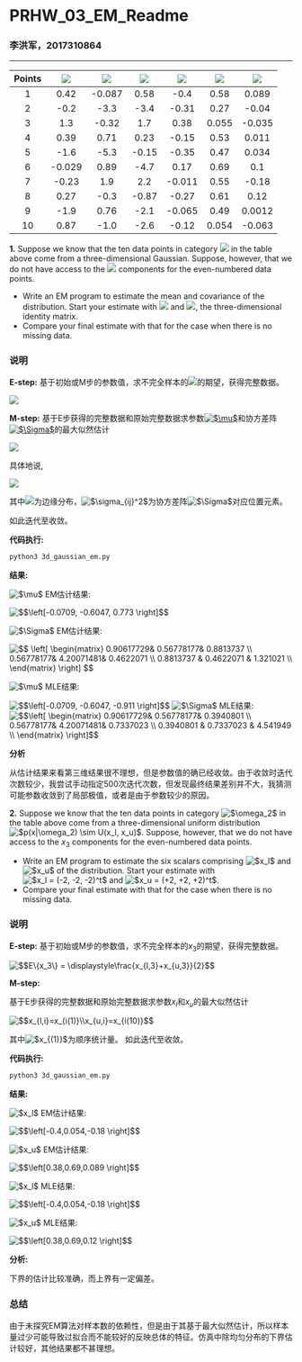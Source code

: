 # PRHW\_03\_EM_Readme

### 李洪军，2017310864

---

| Points | <img src="https://latex.codecogs.com/svg.latex?$x_1$" />  | <img src="https://latex.codecogs.com/svg.latex?$x_2$" /> | <img src="https://latex.codecogs.com/svg.latex?$x_3$" /> | <img src="https://latex.codecogs.com/svg.latex?$x_1$" /> | <img src="https://latex.codecogs.com/svg.latex?$x_2$" /> | <img src="https://latex.codecogs.com/svg.latex?$x_3$" />|
| :----: | :----: | :----: | :---: | :----: | :---: | :----: |
|   1    |  0.42  | -0.087 | 0.58  |  -0.4  | 0.58  | 0.089  |
|   2    |  -0.2  |  -3.3  | -3.4  | -0.31  | 0.27  | -0.04  |
|   3    |  1.3   | -0.32  |  1.7  |  0.38  | 0.055 | -0.035 |
|   4    |  0.39  |  0.71  | 0.23  | -0.15  | 0.53  | 0.011  |
|   5    |  -1.6  |  -5.3  | -0.15 | -0.35  | 0.47  | 0.034  |
|   6    | -0.029 |  0.89  | -4.7  |  0.17  | 0.69  |  0.1   |
|   7    | -0.23  |  1.9   |  2.2  | -0.011 | 0.55  | -0.18  |
|   8    |  0.27  |  -0.3  | -0.87 | -0.27  | 0.61  |  0.12  |
|   9    |  -1.9  |  0.76  | -2.1  | -0.065 | 0.49  | 0.0012 |
|   10   |  0.87  |  -1.0  | -2.6  | -0.12  | 0.054 | -0.063 |


**1.** Suppose we know that the ten data points in category <img src="https://latex.codecogs.com/svg.latex?$\omega_1$" /> in the table above come from a three-dimensional Gaussian. Suppose, however, that we do not have access to the <img src="https://latex.codecogs.com/svg.latex?$x_3$" /> components for the even-numbered data points.
+ Write an EM program to estimate the mean and covariance of the distribution. Start your estimate with <img src="https://latex.codecogs.com/svg.latex?$\mu_0&space;=&space;0$"/> and <img src="https://latex.codecogs.com/svg.latex?$\Sigma_0&space;=&space;I$" />, the three-dimensional identity matrix.
+ Compare your final estimate with that for the case when there is no missing data.

### 说明

**E-step:**
基于初始或M步的参数值，求不完全样本的<img src="https://latex.codecogs.com/svg.latex?$x_3$" />的期望，获得完整数据。


<img src="https://latex.codecogs.com/svg.latex?$$x_{3}=arg\mathop{\max}_{x_{3}}L(\mu,\Sigma|x)=\displaystyle\frac{1}{(2\pi)^{3/2}|\Sigma|^{1/2}}\exp\left\{-\frac{1}{2}(x-\mu)^T\Sigma^{-1}(x-\mu)\right\}$$" />


**M-step:**
基于E步获得的完整数据和原始完整数据求参数<a href="https://www.codecogs.com/eqnedit.php?latex=$\mu$" target="_blank"><img src="https://latex.codecogs.com/svg.latex?$\mu$" title="$\mu$" /></a>和协方差阵<a href="https://www.codecogs.com/eqnedit.php?latex=$\Sigma$" target="_blank"><img src="https://latex.codecogs.com/svg.latex?$\Sigma$" title="$\Sigma$" /></a>的最大似然估计


<img src="https://latex.codecogs.com/svg.latex?$$\mu=E\{x\}\\\Sigma=E\{(x-\mu)(x-\mu)^T\}$$" />


具体地说,


<img src="https://latex.codecogs.com/svg.latex?$$\mu_i=E\{x_i\}=\displaystyle\int_{E^d}x_ip(x)dx=\displaystyle\int_{-\infty}^{&plus;\infty}x_ip(x_i)dx_i\\\sigma_{ij}^2=E[(x_i-\mu_i)(x_j-\mu_j)]=\displaystyle\int_{-\infty}^{&plus;\infty}(x_i-\mu_i)(x_j-\mu_j)p(x_i,x_j)dx_ix_j$$" />


其中<img src="https://latex.codecogs.com/svg.latex?$p(x_i)$" />为边缘分布，<img src="https://latex.codecogs.com/svg.latex?$\sigma_{ij}^2$" title="$\sigma_{ij}^2$" />为协方差阵<img src="https://latex.codecogs.com/svg.latex?$\Sigma$" title="$\Sigma$" />对应位置元素。

如此迭代至收敛。


**代码执行:**
``` bash
python3 3d_gaussian_em.py
```

**结果:**

<img src="https://latex.codecogs.com/svg.latex?$\mu$" title="$\mu$" /> EM估计结果:

<img src="https://latex.codecogs.com/svg.latex?$$\left[-0.0709,&space;-0.6047,&space;0.773&space;\right]$$" title="$$\left[-0.0709, -0.6047, 0.773 \right]$$" />

<img src="https://latex.codecogs.com/svg.latex?$\Sigma$" title="$\Sigma$" /> EM估计结果:

<img src="https://latex.codecogs.com/svg.latex?$$&space;\left[&space;\begin{matrix}&space;0.90617729&&space;0.56778177&&space;0.8813737&space;\\&space;0.56778177&&space;4.20071481&&space;0.4622071&space;\\&space;0.8813737&space;&&space;0.4622071&space;&&space;1.321021&space;\\&space;\end{matrix}&space;\right]&space;$$" title="$$ \left[ \begin{matrix} 0.90617729& 0.56778177& 0.8813737 \\ 0.56778177& 4.20071481& 0.4622071 \\ 0.8813737 & 0.4622071 & 1.321021 \\ \end{matrix} \right] $$" />

<img src="https://latex.codecogs.com/svg.latex?$\mu$" title="$\mu$" /> MLE结果:

<img src="https://latex.codecogs.com/svg.latex?$$\left[-0.0709,&space;-0.6047,&space;-0.911&space;\right]$$" title="$$\left[-0.0709, -0.6047, -0.911 \right]$$" />
<img src="https://latex.codecogs.com/svg.latex?$\Sigma$" title="$\Sigma$" /> MLE结果:

<img src="https://latex.codecogs.com/svg.latex?$$\left[&space;\begin{matrix}&space;0.90617729&&space;0.56778177&&space;0.3940801&space;\\&space;0.56778177&&space;4.20071481&&space;0.7337023&space;\\&space;0.3940801&space;&&space;0.7337023&space;&&space;4.541949&space;\\&space;\end{matrix}&space;\right]$$" title="$$\left[ \begin{matrix} 0.90617729& 0.56778177& 0.3940801 \\ 0.56778177& 4.20071481& 0.7337023 \\ 0.3940801 & 0.7337023 & 4.541949 \\ \end{matrix} \right]$$" />

**分析**

从估计结果来看第三维结果很不理想，但是参数值的确已经收敛。由于收敛时迭代次数较少，我尝试手动指定500次迭代次数，但发现最终结果差别并不大，我猜测可能参数收敛到了局部极值，或者是由于参数较少的原因。



**2.** Suppose we know that the ten data points in category <img src="https://latex.codecogs.com/svg.latex?$\omega_2$" title="$\omega_2$" /> in the table above come from a three-dimensional uniform distribution <img src="https://latex.codecogs.com/svg.latex?$p(x|\omega_2)&space;\sim&space;U(x_l,&space;x_u)$" title="$p(x|\omega_2) \sim U(x_l, x_u)$" />. Suppose, however, that we do not have access to the $x_3$ components for the even-numbered data points.

+ Write an EM program to estimate the six scalars comprising <img src="https://latex.codecogs.com/svg.latex?$x_l$" title="$x_l$" /> and <img src="https://latex.codecogs.com/svg.latex?$x_l$" title="$x_u$" /> of the distribution. Start your estimate with <img src="https://latex.codecogs.com/svg.latex?$x_l&space;=&space;(-2,&space;-2,&space;-2)^t$" title="$x_l = (-2, -2, -2)^t$" /> and <img src="https://latex.codecogs.com/svg.latex?$x_u&space;=&space;(&plus;2,&space;&plus;2,&space;&plus;2)^t$" title="$x_u = (+2, +2, +2)^t$" />.
+ Compare your final estimate with that for the case when there is no missing data.

### 说明

**E-step:**
基于初始或M步的参数值，求不完全样本的$x_3$的期望，获得完整数据。

<img src="https://latex.codecogs.com/svg.latex?$$E\{x_3\}&space;=&space;\displaystyle\frac{x_{l,3}&plus;x_{u,3}}{2}$$" title="$$E\{x_3\} = \displaystyle\frac{x_{l,3}+x_{u,3}}{2}$$" />

**M-step:**

基于E步获得的完整数据和原始完整数据求参数$x_l$和$x_u$的最大似然估计

<img src="https://latex.codecogs.com/svg.latex?$$x_{l,i}=x_{i(1)}\\x_{u,i}=x_{i(10)}$$" title="$$x_{l,i}=x_{i(1)}\\x_{u,i}=x_{i(10)}$$" />

其中<img src="https://latex.codecogs.com/svg.latex?$x_{(1)}$" title="$x_{(1)}$" />为顺序统计量。
如此迭代至收敛。

**代码执行:**
``` bash
python3 3d_gaussian_em.py
```

**结果:**

<img src="https://latex.codecogs.com/svg.latex?$x_l$" title="$x_l$" /> EM估计结果:

<img src="https://latex.codecogs.com/svg.latex?$$\left[-0.4,0.054,-0.18&space;\right]$$" title="$$\left[-0.4,0.054,-0.18 \right]$$" />

<img src="https://latex.codecogs.com/svg.latex?$x_u$" title="$x_u$" /> EM估计结果:

<img src="https://latex.codecogs.com/svg.latex?$$\left[0.38,0.69,0.089&space;\right]$$" title="$$\left[0.38,0.69,0.089 \right]$$" />

<img src="https://latex.codecogs.com/svg.latex?$x_l$" title="$x_l$" /> MLE结果:

<img src="https://latex.codecogs.com/svg.latex?$$\left[-0.4,0.054,-0.18&space;\right]$$" title="$$\left[-0.4,0.054,-0.18 \right]$$" />

<img src="https://latex.codecogs.com/svg.latex?$x_u$" title="$x_u$" /> MLE结果:

<img src="https://latex.codecogs.com/svg.latex?$$\left[0.38,0.69,0.12&space;\right]$$" title="$$\left[0.38,0.69,0.12 \right]$$" />

**分析:**

下界的估计比较准确，而上界有一定偏差。

### 总结

由于未探究EM算法对样本数的依赖性，但是由于其基于最大似然估计，所以样本量过少可能导致过拟合而不能较好的反映总体的特征。仿真中除均匀分布的下界估计较好，其他结果都不甚理想。

